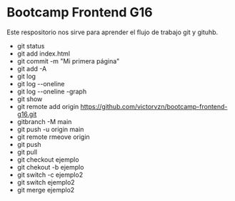# Bootcamp Frontend G16

Este respositorio nos sirve para aprender el flujo de trabajo git y gituhb.

* git status
* git add index.html
* git commit -m "Mi primera página"
* git add -A
* git log
* git log --oneline
* git log --oneline -graph
* git show
* git remote add origin https://github.com/victorvzn/bootcamp-frontend-g16.git
* gitbranch -M main
* git push -u origin main
* git remote rmeove origin
* git push
* git pull
* git checkout ejemplo
* git chekout -b ejemplo
* git switch -c ejemplo2
* git switch ejemplo2
* git merge ejemplo2